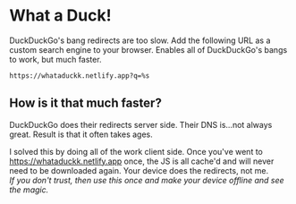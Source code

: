 # What a Duck!

DuckDuckGo's bang redirects are too slow. Add the following URL as a custom search engine to your browser. Enables all of DuckDuckGo's bangs to work, but much faster.

```
https://whataduckk.netlify.app?q=%s
```

## How is it that much faster?

DuckDuckGo does their redirects server side. Their DNS is...not always great. Result is that it often takes ages.

I solved this by doing all of the work client side. Once you've went to https://whataduckk.netlify.app once, the JS is all cache'd and will never need to be downloaded again. Your device does the redirects, not me.  
*If you don't trust, then use this once and make your device offline and see the magic.*
